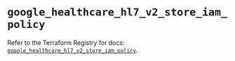 # `google_healthcare_hl7_v2_store_iam_policy`

Refer to the Terraform Registry for docs: [`google_healthcare_hl7_v2_store_iam_policy`](https://registry.terraform.io/providers/hashicorp/google-beta/5.13.0/docs/resources/google_healthcare_hl7_v2_store_iam_policy).
